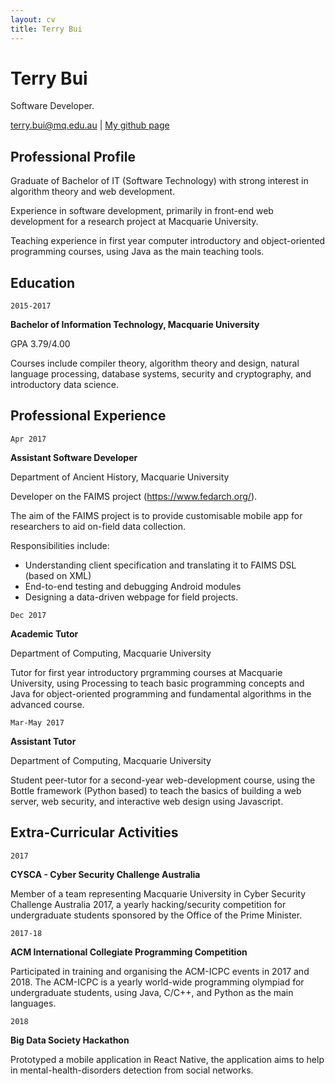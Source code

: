 ```yaml
---
layout: cv
title: Terry Bui
---
```

# Terry Bui 
Software Developer.

<div id="webaddress">
<a href="mailto:terry.bui@mq.edu.au">terry.bui@mq.edu.au</a>
| <a href="https://github.com/Terry-Bui">My github page</a>
</div>


## Professional Profile 

Graduate of Bachelor of IT (Software Technology) with strong interest in algorithm theory and web
development.

Experience in software development, primarily in front-end web development for a research
project at Macquarie University.

Teaching experience in first year computer introductory and object-oriented programming
courses, using Java as the main teaching tools. 

## Education

`2015-2017`

**Bachelor of Information Technology, Macquarie University**


GPA 3.79/4.00

Courses include compiler theory, algorithm theory and design, natural language processing, database
systems, security and cryptography, and introductory data science. 


## Professional Experience

`Apr 2017`

**Assistant Software Developer**

Department of Ancient History, Macquarie University

Developer on the FAIMS project (https://www.fedarch.org/). 

The aim of the FAIMS project is to provide
customisable mobile app for researchers to aid on-field data collection.

Responsibilities include:

- Understanding client specification and translating it to FAIMS DSL (based on
XML)
- End-to-end testing and debugging Android modules
- Designing a data-driven webpage for field projects. 

`Dec 2017`

**Academic Tutor**

Department of Computing, Macquarie University

Tutor for first year introductory prgramming courses at Macquarie University, using Processing to teach basic programming concepts and Java for object-oriented programming and fundamental algorithms in the advanced course.

<p></p>

`Mar-May 2017`

**Assistant Tutor**

Department of Computing, Macquarie University

Student peer-tutor for a second-year web-development course, using the Bottle framework (Python based)
to teach the basics of building a web server, web security, and interactive web design using
Javascript. 

## Extra-Curricular Activities 

`2017`

**CYSCA - Cyber Security Challenge Australia**

Member of a team representing Macquarie University in Cyber Security Challenge Australia 2017, a
yearly hacking/security competition for undergraduate students sponsored by the Office of the Prime
Minister. 

`2017-18`

**ACM International Collegiate Programming Competition**

Participated in training and organising the ACM-ICPC events in 2017 and 2018. The ACM-ICPC is a yearly
world-wide programming olympiad for undergraduate students, using Java, C/C++, and Python as the
main languages. 

`2018`

**Big Data Society Hackathon**

Prototyped a mobile application in React Native, the application aims to help in mental-health-disorders detection from social networks. 

<!-- ### Footer

Last updated: Sep 2018 -->

